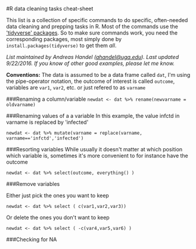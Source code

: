 #R data cleaning tasks cheat-sheet

This list is a collection of specific commands to do specific, often-needed data cleaning and prepping tasks in R. Most of the commands use the ['tidyverse' packages](https://github.com/hadley/tidyverse). So to make sure commands work, you need the corresponding packages, most simply done by `install.packages(tidyverse)` to get them _all_.

*List maintained by Andreas Handel (ahandel@uga.edu). Last updated 9/22/2016.*
*If you know of other good examples, please let me know.*


__Conventions:__ The data is assumed to be a data frame called `dat`, I'm using the pipe-operator notation, the outcome of interest is called `outcome`, variables are `var1`, `var2`, etc. or just refered to as `varname`

###Renaming a column/variable
`newdat <- dat %>% rename(newvarname = oldvarname)`  

###Renaming values of a a variable
In this example, the value infctd in varname is replaced by 'infected'

`newdat <- dat %>% mutate(varname = replace(varname, varname=='infctd','infected')`  


###Resorting variables
While usually it doesn't matter at which position which variable is, sometimes it's more convenient to for instance have the outcome

`newdat <- dat %>% select(outcome, everything() )`

###Remove variables

Either just pick the ones you want to keep

`newdat <- dat %>% select ( c(var1,var2,var3))`

Or delete the ones you don't want to keep

`newdat <- dat %>% select ( -c(var4,var5,var6) )`


###Checking for NA



